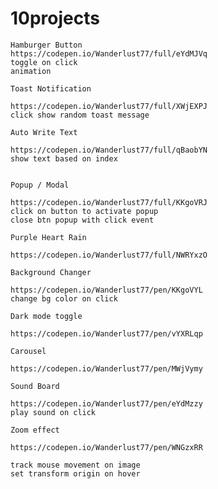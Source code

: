 # 10projects
    Hamburger Button
    https://codepen.io/Wanderlust77/full/eYdMJVq
    toggle on click
    animation

    Toast Notification

    https://codepen.io/Wanderlust77/full/XWjEXPJ
    click show random toast message

    Auto Write Text

    https://codepen.io/Wanderlust77/full/qBaobYN
    show text based on index
    

    Popup / Modal

    https://codepen.io/Wanderlust77/full/KKgoVRJ
    click on button to activate popup
    close btn popup with click event

    Purple Heart Rain

    https://codepen.io/Wanderlust77/full/NWRYxzO

    Background Changer

    https://codepen.io/Wanderlust77/pen/KKgoVYL
    change bg color on click

    Dark mode toggle

    https://codepen.io/Wanderlust77/pen/vYXRLqp

    Carousel

    https://codepen.io/Wanderlust77/pen/MWjVymy

    Sound Board

    https://codepen.io/Wanderlust77/pen/eYdMzzy
    play sound on click

    Zoom effect

    https://codepen.io/Wanderlust77/pen/WNGzxRR

    track mouse movement on image
    set transform origin on hover

